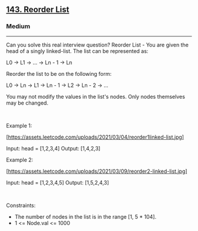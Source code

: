 <h2><a href="https://leetcode.com/problems/reorder-list/">143. Reorder List</a></h2><h3>Medium</h3><hr>Can you solve this real interview question? Reorder List - You are given the head of a singly linked-list. The list can be represented as:


L0 → L1 → … → Ln - 1 → Ln


Reorder the list to be on the following form:


L0 → Ln → L1 → Ln - 1 → L2 → Ln - 2 → …


You may not modify the values in the list's nodes. Only nodes themselves may be changed.

 

Example 1:

[https://assets.leetcode.com/uploads/2021/03/04/reorder1linked-list.jpg]


Input: head = [1,2,3,4]
Output: [1,4,2,3]


Example 2:

[https://assets.leetcode.com/uploads/2021/03/09/reorder2-linked-list.jpg]


Input: head = [1,2,3,4,5]
Output: [1,5,2,4,3]


 

Constraints:

 * The number of nodes in the list is in the range [1, 5 * 104].
 * 1 <= Node.val <= 1000